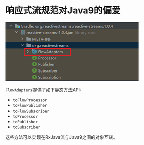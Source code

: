 # 响应式流规范对Java9的偏爱

![image-20221221133315915](https://raw.githubusercontent.com/huxiaoning/img/master/202212211335393.png)

`FlowAdapters`提供了如下静态方法API:

- `toFlowProcessor`
- `toFlowPublisher`
- `toFlowSubscriber`
- `toProcessor`
- `toPublisher`
- `toSubscriber`

这些方法可以实现在RxJava流与Java9之间的对象互转。